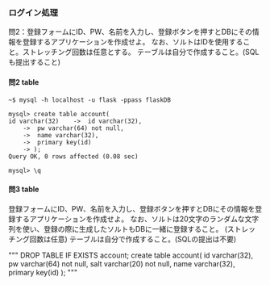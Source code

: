 ### ログイン処理


問2：登録フォームにID、PW、名前を入力し、登録ボタンを押すとDBにその情報を登録するアプリケーションを作成せよ。
      なお、ソルトはIDを使用すること。ストレッチング回数は任意とする。
      テーブルは自分で作成すること。(SQLも提出すること)

#### 問2 table
```
~$ mysql -h localhost -u flask -ppass flaskDB

mysql> create table account(
id varchar(32)    ->  id varchar(32),
    ->  pw varchar(64) not null,
    ->  name varchar(32),
    ->  primary key(id)
    -> );
Query OK, 0 rows affected (0.08 sec)

mysql> \q
```

#### 問3 table
登録フォームにID、PW、名前を入力し、登録ボタンを押すとDBにその情報を登録するアプリケーションを作成せよ。
なお、ソルトは20文字のランダムな文字列を使い、登録の際に生成したソルトもDBに一緒に登録すること。
(ストレッチング回数は任意)
テーブルは自分で作成すること。(SQLの提出は不要)

"""
DROP TABLE IF EXISTS account;
create table account(
 id varchar(32),
 pw varchar(64) not null,
 salt varchar(20) not null,
 name varchar(32),
 primary key(id)
);
"""